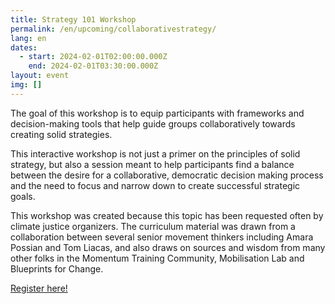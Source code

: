 ```yaml
---
title: Strategy 101 Workshop
permalink: /en/upcoming/collaborativestrategy/
lang: en
dates:
  - start: 2024-02-01T02:00:00.000Z
    end: 2024-02-01T03:30:00.000Z
layout: event
img: []
---
```

The goal of this workshop is to equip participants with frameworks and decision-making tools that help guide groups collaboratively towards creating solid strategies. 

This interactive workshop is not just a primer on the principles of solid strategy, but also a session meant to help participants find a balance between the desire for a collaborative, democratic decision making process and the need to focus and narrow down to create successful strategic goals. 

This workshop was created because this topic has been requested often by climate justice organizers. The curriculum material was drawn from a collaboration between several senior movement thinkers including Amara Possian and Tom Liacas, and also draws on sources and wisdom from many other folks in the Momentum Training Community, Mobilisation Lab and Blueprints for Change.

[R﻿egister here!](https://us02web.zoom.us/meeting/register/tZErd--qrzIvHNRDTFCgbrnKVGCGn6yeeCAW)
